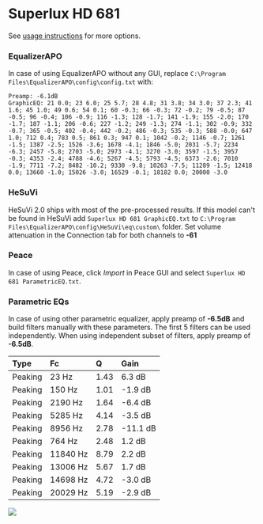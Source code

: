 # Superlux HD 681
See [usage instructions](https://github.com/jaakkopasanen/AutoEq#usage) for more options.

### EqualizerAPO
In case of using EqualizerAPO without any GUI, replace `C:\Program Files\EqualizerAPO\config\config.txt`
with:
```
Preamp: -6.1dB
GraphicEQ: 21 0.0; 23 6.0; 25 5.7; 28 4.8; 31 3.8; 34 3.0; 37 2.3; 41 1.6; 45 1.0; 49 0.6; 54 0.1; 60 -0.3; 66 -0.3; 72 -0.2; 79 -0.5; 87 -0.5; 96 -0.4; 106 -0.9; 116 -1.3; 128 -1.7; 141 -1.9; 155 -2.0; 170 -1.7; 187 -1.1; 206 -0.6; 227 -1.2; 249 -1.3; 274 -1.1; 302 -0.9; 332 -0.7; 365 -0.5; 402 -0.4; 442 -0.2; 486 -0.3; 535 -0.3; 588 -0.0; 647 1.0; 712 0.4; 783 0.5; 861 0.3; 947 0.1; 1042 -0.2; 1146 -0.7; 1261 -1.5; 1387 -2.5; 1526 -3.6; 1678 -4.1; 1846 -5.0; 2031 -5.7; 2234 -6.3; 2457 -5.8; 2703 -5.0; 2973 -4.1; 3270 -3.0; 3597 -1.5; 3957 -0.3; 4353 -2.4; 4788 -4.6; 5267 -4.5; 5793 -4.5; 6373 -2.6; 7010 -1.9; 7711 -7.2; 8482 -10.2; 9330 -9.8; 10263 -7.5; 11289 -1.5; 12418 0.0; 13660 -1.0; 15026 -3.0; 16529 -0.1; 18182 0.0; 20000 -3.0
```

### HeSuVi
HeSuVi 2.0 ships with most of the pre-processed results. If this model can't be found in HeSuVi add
`Superlux HD 681 GraphicEQ.txt` to `C:\Program Files\EqualizerAPO\config\HeSuVi\eq\custom\` folder.
Set volume attenuation in the Connection tab for both channels to **-61**

### Peace
In case of using Peace, click *Import* in Peace GUI and select `Superlux HD 681 ParametricEQ.txt`.

### Parametric EQs
In case of using other parametric equalizer, apply preamp of **-6.5dB** and build filters manually
with these parameters. The first 5 filters can be used independently.
When using independent subset of filters, apply preamp of **-6.5dB**.

| Type    | Fc       |    Q | Gain     |
|:--------|:---------|:-----|:---------|
| Peaking | 23 Hz    | 1.43 | 6.3 dB   |
| Peaking | 150 Hz   | 1.01 | -1.9 dB  |
| Peaking | 2190 Hz  | 1.64 | -6.4 dB  |
| Peaking | 5285 Hz  | 4.14 | -3.5 dB  |
| Peaking | 8956 Hz  | 2.78 | -11.1 dB |
| Peaking | 764 Hz   | 2.48 | 1.2 dB   |
| Peaking | 11840 Hz | 8.79 | 2.2 dB   |
| Peaking | 13006 Hz | 5.67 | 1.7 dB   |
| Peaking | 14698 Hz | 4.72 | -3.0 dB  |
| Peaking | 20029 Hz | 5.19 | -2.9 dB  |

![](https://raw.githubusercontent.com/jaakkopasanen/AutoEq/master/results/innerfidelity/sbaf-serious/Superlux%20HD%20681/Superlux%20HD%20681.png)